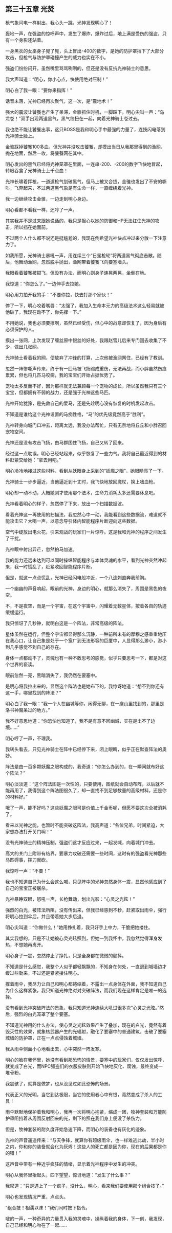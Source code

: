 ## 第三十五章 光焚

枪气象闪电一样射出，我心头一跳，光神发现明心了！

轰地一声，在强盗的惊呼声中，发生了爆炸，爆炸过后，地上满是受伤的强盗，只有一个身影还站着。

一身黑衣的女巫身子晃了晃，头上冒出-400的数字，是她的防护罩挡下了大部分攻击，但枪气与防护罩碰撞产生的威力也实在不小。

强盗们纷纷闪开，虽然嘴里骂骂咧咧的，但还是没有反抗光神骑士的意思。

我大声叫道：“明心，你小心点，快使用绝对压制！”

明心白了我一眼：“要你来指挥！”

话音未落，光神已经再次聚气，这一次，是“震地术！”

强大的震波让饕餮也产生了呆滞，金骓抓住时机，一脚踩下。明心尖叫一声：“乌龙卷！”双手出现两道黑气，黑气绞扭在一起，向着光神骑士卷过去。

我也绝不能让饕餮出事，这只BOSS是我和明心手中最强的力量了，连技闪电落到光神骑士脸上。

金骓踩掉饕餮100多血，但光神并没攻击饕餮，却摸出当日从我那里得到的渔网，抛在地面，然后一收，将饕餮网在其中。

明心发出的黑气已经将光神笼罩在里面，一连串-200、-200的数字飞快地冒起，转眼吞食了光神骑士上千点血！

光神长啸着挥枪，一道道枪气划破黑气，但马上被又合拢，金骓也发出了不安的嘶叫，飞奔起来，不过两道黑气象是有生命一样，一直缠绕着光神。

我一边继续攻击金骓，一边走到明心身边。

明心看都不看我一样，还哼了一声。

其实我并不是过来跟她说话的，我只是担心以她的防御和HP无法扛住光神的攻击，所以挡在她面前。

不过两个人什么都不说还是挺尴尬的，我现在倒希望光神快点冲过来分散一下注意力了。

如我所愿，光神骑士暴吼一声，用连续三个“日冕枪轮”将两道黑气彻底击散。随后，他舞动渔网，忽然脱手抛出，渔网带着饕餮飞向要塞墙头。

我眼看着饕餮被掷飞，但没有办法，而明心则身子连晃两晃，坐倒在地。

我惊道：“你怎么了。”一边伸手去拉她。

明心用力拍开我的手：“不要你拉，快去打那个家伙！”

停了一下，明心咬着嘴唇：“太强了，我加入生命本元力的高级法术这么轻易就被他破了，我现在动不了，你先撑一下。”

不用她说，我也必须要撑啊，虽然已经受伤，但心中的战意却恢复了，因为身后有必须保护的人。

摸出一张网，上次发现了缠丝原中银丝的好处，我跟赵雪儿后来专门回去收集了不少，做出几张网。

光神骑士看着我的网，便放弃了冲锋的打算，上次他被渔网网住，已经有了教训。

忽然一阵惨嘶声传来，终于有一匹马被飞扬踢成重伤，无法再战，而小胖虽然伤痕累累，但也将几匹马咬瘸，我的宝宝们开始占据优势了。

宠物太多反而不好，因为那样就无法兼顾每一个宠物的成长，所以虽然我只有三个宝宝，但都拥有不弱的战力，还是强于光神这些马匹。

光神开始犹豫，是先救自己的爱马，还是先趁明心没有恢复的时机发起攻击。

不知道是谁给这个光神设置的马痴性格，“马”的优先级竟然高于“胜利”。

光神转身向城门口冲去，距离太远，我没办法帮忙，只有无奈地将丘丘和小胖召回宠物空间。

光神还是没有攻击飞扬，由马群困住飞扬，自己又转了回来。

经过这一点耽误，明心已经站起来，似乎恢复了一些力气。我将自己最近得到的材料赶紧交给她：“拿去用吧。”

明心冷冷地接过这些材料，看到从妖眼身上采到的“妖魔之眼”，她眼睛亮了一下。

光神骑士一步步逼近，当他逼近到十丈时，我飞快地放回魔杖，换上嗜血枪。

明心却一动不动，大概她刚才使用那个法术，生命力消耗太多还需要休息吧。

光神看着明心的样子，忽然停了下来，放出一个扫描数据波。

看着光神这一再使用的扫描法，我忽然心中一动，我能看到这些数据流，难道就不能攻击它？大喝一声，以意念导引体内智能程序片断迎向这些数据。

空气中绽放出电火花，引来观战的玩家们一片惊呼。这是我和光神的程序之间发生了干扰。

光神眼中射出异芒，忽然拍马加速。

我的能力还远未达到可以同时操纵智能程序与本体灵魂的水平，看到光神突然冲起来，我一时慌乱了，赶紧收回智能程序片断。

但是，就这一点点慌乱，光神已经闪电般冲近，一个八连刺直奔我前胸。

一个幽幽的声音响起，眼前的光神，身边的明心，就那么消失了，周围是黑色的夜空。

不，不是夜空，而是一个宇宙，在这个宇宙中，闪耀着无数星体，按着各自的轨迹缓缓运行。

我只惊讶了几秒钟，就明白这是一个阵法，非常高级的阵法。

星体虽然在运行，但整个宇宙都显得那么沉静，一种前所未有的厚穆之感重重地压在我心口，让自己象是处于一个宽广到无法形容的巨厦中，人显得那么渺小，渺小到几乎感觉不到自己的存在。

身体一点都动不了，灵魂也有一种不敢思考的感觉，似乎只要思考一下，都是对这个世界的亵渎。

眼前忽然一亮，黑暗消失了，我仍然在要塞中。

是明心将我拉出来的，显然这个阵法也是她布下的，我惊讶地道：“想不到你还有这一手，哪里找到的阵法？”

明心白了我一眼：“我一个人在幽城等你，闲得无聊，在一座山里找到的，那里是洛书神魔呆过的地方。”

我不好意思地道：“你恐怕也知道了，我不是有意不回幽城，实在是出不了边境……”

明心哼了一声，不理我。

我转头看去，只见光神骑士在阵中已经停下来，闭上眼睛，似乎正在默查阵法的奥妙。

阵法是由一百多颗妖魔之眼构成的，我奇道：“你怎么办到的，在一瞬间就布好这个阵法？”

明心淡淡道：“这个阵法图是一次性的，只要使用，图纸就会自动布阵，以后就不能再用了，我得到这个阵法图很久了，却一直找不到足够数量的高级材料，还是你的材料好。”

哦了一声，能不好吗？这些妖魔之眼可是价值上千金币呢，但愿不要这次全被消耗了。

看来以光神之能，也暂时不能突破这阵法，我高声道：“各位兄弟，时间紧迫，大家想办法打开关门啊！”

没有光神骑士的精神压制，强盗们这才反应过来，一起发喊，向着城门冲去。

高大的关门上附带有结界，要暴力攻破还需要一些时间，这时有的强盗看光神那些马匹碍事，挥刀就砍。

我惊呼一声：“不要！”

我也不知道自己为什么会这么喊，只见阵中的光神忽然身体一震，显然他感应到了自己的宝宝正被屠杀。

光神暴睁双眼，怒吼一声，长枪舞动，划出光影：“心灵之光眩！”

强烈的白光，被阵法所阻，没有传出来，但我已经感到不秒，赶紧取出雨伞，强行将明心拉到伞后，并且带着她大步后退。

明心尖叫道：“你做什么！”她用挣扎着，我只好手上中力，干脆把她搂住。

其实我想的，只是不让她被心灵光眩照到，但她一到我怀中，我忽然觉得浑身发热，不想她再离开。

明心身子一震，忽然停止了挣扎，只是全身都在微微的颤抖。

不知道是什么感觉，我整个人似乎都轻飘飘的，不知身在何处，一直退到城墙边才缓过些劲来，不过还是紧紧搂住明心。

撑着雨伞，我尽力让自己和明心都蜷缩着，不露出一点身体在外面，我不知道自己为什么这样紧张，我只知道光神绝对对突破阵法，而我们现在这样肯定是唯一的选择。

没有看到光神突破阵法的景象，我只知道光神连续大吼过很多次“心灵之光眩。”然后，强烈的白光笼罩了整个要塞。

不知道光神用的什么办法，使心灵之光眩效果产生了叠加，现在的白光，竟然有着毁灭性的效果，就象核武器产生的光辐射，融化了要塞中的普通建筑，击破了要塞城墙的防护罩，正在一点点侵蚀着城墙。

我从雨伞侧面小心地看出去，心中突然一阵发寒。

明心的脸在我怀里，她没有看到那恐怖的情景，要塞中的玩家们，仅仅发出惊呼，就变成了白光，而NPC强盗们的衣服皮肤则开始飞快地灰化、腐蚀，最终变成一堆骨粉。

我震骇了，就算是做梦，也从没见过如此恐怖的场景。

代表正义的光明，当它到达极限，当它的使用者心中有恨，竟然变成了杀人的工具！

雨伞默默地保护着我和明心，我再一次将明心抱紧，缩成一团，牧神套装和万能防护罩阻挡着从周围反射回来的光，剩下的照在我们身上便没了杀伤力。

但是，牧神套装的耐久度开始急速下降，而明心的装备也有灰化的迹象。

光神的声音遥遥传来：“与天争锋，就算你有超级雨伞，也一样难逃此劫，半小时之内，你和你的装备就会化为灰烬！这些人的死亡都是因为你，现在的后果都是你的错！”

这声音中带有一种近乎疯狂的情绪，显示着光神程序中发生的冲突。

明心从我怀里抬起头，四下望望，惊讶地道：“发生了什么事？”

我叹道：“只是遇上了一个疯子，没什么，明心，看来我们要使用那个组合技了。”

明心也发现情况严重，点点头。

“组合技！相濡以沫！”我们同时按下指令。

啵的一声，一种奇异的力量贯入我的灵魂中，操纵着我的身体，下一刻，我发现，自己已经和明心吻在了一起……

